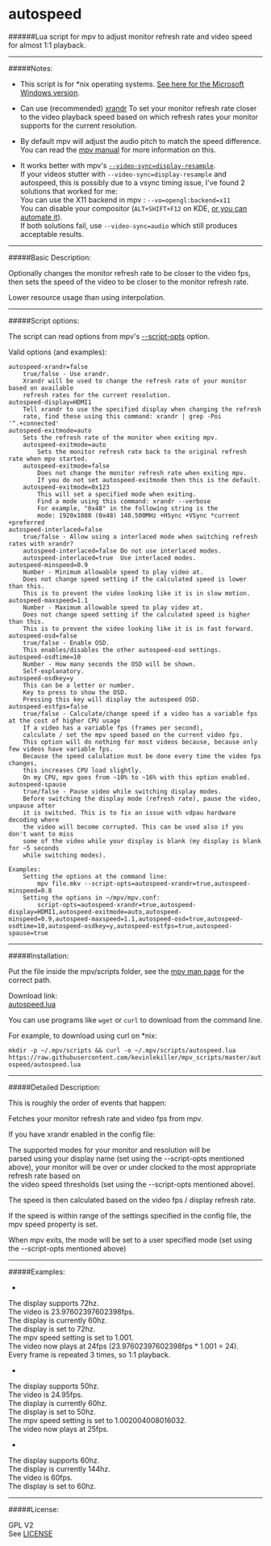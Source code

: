 # autospeed

######Lua script for mpv to adjust monitor refresh rate and video speed for almost 1:1 playback.

--------------

#####Notes:

* This script is for *nix operating systems. [See here for the Microsoft Windows version](https://github.com/kevinlekiller/mpv_scripts/tree/master/autospeedwin).

* Can use (recommended) [xrandr](http://www.x.org/wiki/Projects/XRandR/) To set your monitor refresh rate closer to the video playback speed based on which refresh rates your monitor supports for the current resolution.

* By default mpv will adjust the audio pitch to match the speed difference. You can read the [mpv manual](http://mpv.io/manual/master/#options-audio-pitch-correction) for more information on this.

* It works better with mpv's [`--video-sync=display-resample`](https://mpv.io/manual/master/#options-video-sync).  
If your videos stutter with `--video-sync=display-resample` and autospeed, this is possibly due to a vsync timing issue, I've found 2 solutions that worked for me:  
You can use the X11 backend in mpv : `--vo=opengl:backend=x11`  
You can disable your compositor (`ALT+SHIFT+F12` on KDE, [or you can automate it](https://raw.githubusercontent.com/kevinlekiller/mpv_stuff/master/mpvpnc)).  
If both solutions fail, use `--video-sync=audio` which still produces acceptable results.

--------------

#####Basic Description:

Optionally changes the monitor refresh rate to be closer to the video fps, then sets
the speed of the video to be closer to the monitor refresh rate.

Lower resource usage than using interpolation.

--------------

#####Script options:

The script can read options from mpv's [--script-opts](http://mpv.io/manual/master/#options-script-opts) option.

Valid options (and examples):

    autospeed-xrandr=false
        true/false - Use xrandr.
        Xrandr will be used to change the refresh rate of your monitor based on available
        refresh rates for the current resolution.
    autospeed-display=HDMI1
        Tell xrandr to use the specified display when changing the refresh
        rate, find these using this command: xrandr | grep -Poi '^.+connected'
    autospeed-exitmode=auto
        Sets the refresh rate of the monitor when exiting mpv.
        autospeed-exitmode=auto
            Sets the monitor refresh rate back to the original refresh rate when mpv started.
        autospeed-exitmode=false
            Does not change the monitor refresh rate when exiting mpv.
            If you do not set autospeed-exitmode then this is the default.
        autospeed-exitmode=0x123
            This will set a specified mode when exiting.
            Find a mode using this command: xrandr --verbose
            For example, "0x48" in the following string is the
            mode: 1920x1080 (0x48) 148.500MHz +HSync +VSync *current +preferred
    autospeed-interlaced=false
        true/false - Allow using a interlaced mode when switching refresh rates with xrandr?
        autospeed-interlaced=false Do not use interlaced modes.
        autospeed-interlaced=true  Use interlaced modes.
    autospeed-minspeed=0.9
        Number - Minimum allowable speed to play video at.
        Does not change speed setting if the calculated speed is lower than this.
        This is to prevent the video looking like it is in slow motion.
    autospeed-maxspeed=1.1
        Number - Maximum allowable speed to play video at.
        Does not change speed setting if the calculated speed is higher than this.
        This is to prevent the video looking like it is in fast forward.
    autospeed-osd=false
        true/false - Enable OSD.
        This enables/disables the other autospeed-osd settings.
    autospeed-osdtime=10
        Number - How many seconds the OSD will be shown.
        Self-explanatory.
    autospeed-osdkey=y
        This can be a letter or number.
        Key to press to show the OSD.
        Pressing this key will display the autospeed OSD.
    autospeed-estfps=false
        true/false - Calculate/change speed if a video has a variable fps at the cost of higher CPU usage
        If a video has a variable fps (frames per second),
        calculate / set the mpv speed based on the current video fps.
        This option will do nothing for most videos because, because only few videos have variable fps.
        Because the speed calulation must be done every time the video fps changes,
        this increases CPU load slightly.
        On my CPU, mpv goes from ~10% to ~16% with this option enabled.
    autospeed-spause
        true/false - Pause video while switching display modes.
        Before switching the display mode (refresh rate), pause the video, unpause after
        it is switched. This is to fix an issue with vdpau hardware decoding where
        the video will become corrupted. This can be used also if you don't want to miss
        some of the video while your display is blank (my display is blank for ~5 seconds
        while switching modes).
    
    Examples:
        Setting the options at the command line:
            mpv file.mkv --script-opts=autospeed-xrandr=true,autospeed-minspeed=0.8
        Setting the options in ~/mpv/mpv.conf:
            script-opts=autospeed-xrandr=true,autospeed-display=HDMI1,autospeed-exitmode=auto,autospeed-minspeed=0.9,autospeed-maxspeed=1.1,autospeed-osd=true,autospeed-osdtime=10,autospeed-osdkey=y,autospeed-estfps=true,autospeed-spause=true

--------------

#####Installation:

Put the file inside the mpv/scripts folder, see the [mpv man page](https://github.com/mpv-player/mpv/blob/master/DOCS/man/mpv.rst#files) for the correct path.


Download link:  
[autospeed.lua](https://raw.githubusercontent.com/kevinlekiller/mpv_scripts/master/autospeed/autospeed.lua)  

You can use programs like `wget` or `curl` to download from the command line.

For example, to download using curl on *nix:

`mkdir -p ~/.mpv/scripts && curl -o ~/.mpv/scripts/autospeed.lua https://raw.githubusercontent.com/kevinlekiller/mpv_scripts/master/autospeed/autospeed.lua`

--------------

#####Detailed Description:

This is roughly the order of events that happen:

Fetches your monitor refresh rate and video fps from mpv.

If you have xrandr enabled in the config file:

The supported modes for your monitor and resolution will be  
parsed using your display name (set using the --script-opts mentioned above), your monitor will be over or under clocked to the most appropriate refresh rate based on  
the video speed thresholds (set using the --script-opts mentioned above).

The speed is then calculated based on the video fps / display refresh rate.

If the speed is within range of the settings specified in the config file, the mpv speed property is set.

When mpv exits, the mode will be set to a user specified mode (set using the --script-opts mentioned above)

--------------

#####Examples:

* >
The display supports 72hz.  
The video is 23.97602397602398fps.  
The display is currently 60hz.  
The display is set to 72hz.  
The mpv speed setting is set to 1.001.  
The video now plays at 24fps (23.97602397602398fps * 1.001 = 24).  
Every frame is repeated 3 times, so 1:1 playback.

* >  
The display supports 50hz.  
The video is 24.95fps.  
The display is currently 60hz.  
The display is set to 50hz.  
The mpv speed setting is set to 1.002004008016032.  
The video now plays at 25fps.  

* >  
The display supports 60hz.  
The display is currently 144hz.  
The video is 60fps.  
The display is set to 60hz.

--------------

#####License:

GPL V2  
See [LICENSE](https://github.com/kevinlekiller/mpv_scripts/blob/master/LICENSE)

